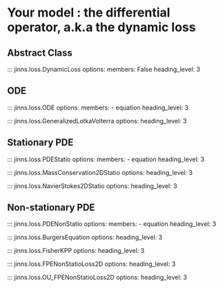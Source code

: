 # Your model : the differential operator, a.k.a the dynamic loss

## Abstract Class

::: jinns.loss.DynamicLoss
    options:
        members: False
        heading_level: 3

## ODE

::: jinns.loss.ODE
    options:
        members:
            - equation
        heading_level: 3

::: jinns.loss.GeneralizedLotkaVolterra
    options:
      heading_level: 3

## Stationary PDE

::: jinns.loss.PDEStatio
    options:
        members:
            - equation
        heading_level: 3

::: jinns.loss.MassConservation2DStatio
    options:
      heading_level: 3

::: jinns.loss.NavierStokes2DStatio
    options:
      heading_level: 3

## Non-stationary PDE

::: jinns.loss.PDENonStatio
    options:
        members:
            - equation
        heading_level: 3

::: jinns.loss.BurgersEquation
    options:
      heading_level: 3

::: jinns.loss.FisherKPP
    options:
      heading_level: 3

::: jinns.loss.FPENonStatioLoss2D
    options:
      heading_level: 3

::: jinns.loss.OU_FPENonStatioLoss2D
    options:
      heading_level: 3
